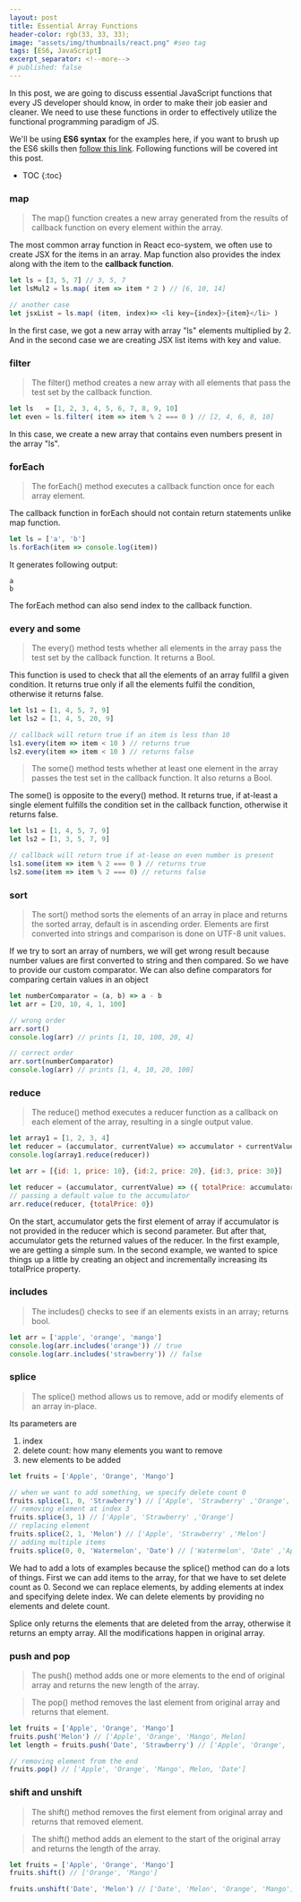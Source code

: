 ```yaml
---
layout: post
title: Essential Array Functions
header-color: rgb(33, 33, 33);
image: "assets/img/thumbnails/react.png" #seo tag
tags: [ES6, JavaScript]
excerpt_separator: <!--more-->
# published: false
---
```


In this post, we are going to discuss essential JavaScript functions that every JS developer should know, in order to make their job easier and cleaner. We need to use these functions in order to effectively utilize the functional programming paradigm of JS.
<!--more-->

We'll be using **ES6 syntax** for the examples here, if you want to brush up the ES6 skills then [follow this link](/2020/03/18/es6-for-react.html). Following functions will be covered int this post.
* TOC
{:toc}

### map
> The map() function creates a new array generated from the results of callback function on every element within the array.

The most common array function in React eco-system, we often use to create JSX for the items in an array. Map function also provides the index along with the item to the **callback function**.

```javascript
let ls = [3, 5, 7] // 3, 5, 7
let lsMul2 = ls.map( item => item * 2 ) // [6, 10, 14]

// another case
let jsxList = ls.map( (item, index)=> <li key={index}>{item}</li> )
```
In the first case, we got a new array with array "ls" elements multiplied by 2. And in the second case we are creating JSX list items with key and value.
### filter
> The filter() method creates a new array with all elements that pass the test set by the callback function.

```javascript
let ls   = [1, 2, 3, 4, 5, 6, 7, 8, 9, 10]
let even = ls.filter( item => item % 2 === 0 ) // [2, 4, 6, 8, 10]
```
In this case, we create a new array that contains even numbers present in the array "ls".

### forEach
> The forEach() method executes a callback function once for each array element. 

The callback function in forEach should not contain return statements unlike map function.

```javascript
let ls = ['a', 'b']
ls.forEach(item => console.log(item))
```
It generates following output:
```output
a
b
```

The forEach method can also send index to the callback function.
### every and some
> The every() method tests whether all elements in the array pass the test set by the callback function. It returns a Bool.

This function is used to check that all the elements of an array fullfil a given condition. It returns true only if all the elements fulfil the condition, otherwise it returns false.

```javascript
let ls1 = [1, 4, 5, 7, 9]
let ls2 = [1, 4, 5, 20, 9]

// callback will return true if an item is less than 10
ls1.every(item => item < 10 ) // returns true
ls2.every(item => item < 10 ) // returns false
```

>The some() method tests whether at least one element in the array passes the test set in the callback function. It also returns a Bool.

The some() is opposite to the every() method. It returns true, if at-least a single element fulfills the condition set in the callback function, otherwise it returns false. 

```javascript
let ls1 = [1, 4, 5, 7, 9]
let ls2 = [1, 3, 5, 7, 9]

// callback will return true if at-lease on even number is present
ls1.some(item => item % 2 === 0 ) // returns true
ls2.some(item => item % 2 === 0) // returns false
```

### sort
> The sort() method sorts the elements of an array in place and returns the sorted array, default is in ascending order. Elements are first converted into strings and comparison is done on UTF-8 unit values. 

If we try to sort an array of numbers, we will get wrong result because number values are first converted to string and then compared. So we have to provide our custom comparator. We can also define comparators for comparing certain values in an object
```javascript
let numberComparator = (a, b) => a - b
let arr = [20, 10, 4, 1, 100]

// wrong order
arr.sort()
console.log(arr) // prints [1, 10, 100, 20, 4]

// correct order
arr.sort(numberComparator)
console.log(arr) // prints [1, 4, 10, 20, 100]
```

### reduce
> The reduce() method executes a reducer function as a callback on each element of the array, resulting in a single output value.

```javascript
let array1 = [1, 2, 3, 4]
let reducer = (accumulator, currentValue) => accumulator + currentValue;
console.log(array1.reduce(reducer))

let arr = [{id: 1, price: 10}, {id:2, price: 20}, {id:3, price: 30}]

let reducer = (accumulator, currentValue) => ({ totalPrice: accumulator.totalPrice + currentValue.price})
// passing a default value to the accumulator
arr.reduce(reducer, {totalPrice: 0})
```

On the start, accumulator gets the first element of array if accumulator is not provided in the reducer which is second parameter. But after that, accumulator gets the returned values of the reducer. In the first example, we are getting a simple sum. In the second example, we wanted to spice things up a little by creating an object and incrementally increasing its totalPrice property.


### includes
> The includes() checks to see if an elements exists in an array; returns bool.

```javascript
let arr = ['apple', 'orange', 'mango']
console.log(arr.includes('orange')) // true
console.log(arr.includes('strawberry')) // false
```

### splice
> The splice() method allows us to remove, add or modify elements of an array in-place.

Its parameters are
1. index
2. delete count: how many elements you want to remove
3. new elements to be added

```javascript
let fruits = ['Apple', 'Orange', 'Mango']

// when we want to add something, we specify delete count 0
fruits.splice(1, 0, 'Strawberry') // ['Apple', 'Strawberry' ,'Orange', 'Mango']
// removing element at index 3
fruits.splice(3, 1) // ['Apple', 'Strawberry' ,'Orange']
// replacing element
fruits.splice(2, 1, 'Melon') // ['Apple', 'Strawberry' ,'Melon']
// adding multiple items
fruits.splice(0, 0, 'Watermelon', 'Date') // ['Watermelon', 'Date' ,'Apple', 'Strawberry' ,'Orange']
```
We had to add a lots of examples because the splice() method can do a lots of things. First we can add items to the array, for that we have to set delete count as 0. Second we can replace elements, by adding elements at index and specifying delete index. We can delete elements by providing no elements and delete count.

Splice only returns the elements that are deleted from the array, otherwise it returns an empty array. All the modifications happen in original array.

### push and pop
>The push() method adds one or more elements to the end of original array and returns the new length of the array.

>The pop() method removes the last element from original array and returns that element.

```javascript
let fruits = ['Apple', 'Orange', 'Mango']
fruits.push('Melon') // ['Apple', 'Orange', 'Mango', Melon]
let length = fruits.push('Date', 'Strawberry') // ['Apple', 'Orange', 'Mango', Melon, 'Date', 'Strawberry']

// removing element from the end
fruits.pop() // ['Apple', 'Orange', 'Mango', Melon, 'Date']
```
### shift and unshift
> The shift() method removes the first element from original array and returns that removed element.
 
 > The shift() method adds an element to the start of the original array and returns the length of the array.

```javascript
let fruits = ['Apple', 'Orange', 'Mango']
fruits.shift() // ['Orange', 'Mango']

fruits.unshift('Date', 'Melon') // ['Date', 'Melon', 'Orange', 'Mango']
```